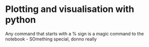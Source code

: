 # Plotting and visualisation with python

Any command that starts with a % sign is a magic command to the notebook - SOmething special, donno really
